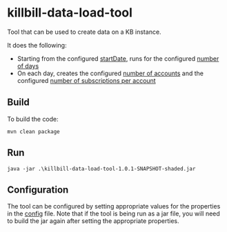 # killbill-data-load-tool

Tool that can be used to create data on a KB instance. 

It does the following:

* Starting from the configured [startDate](https://github.com/reshmabidikar/killbill-data-load-tool/blob/166ed65f3b7c26a8e2f23371175d5668413882c3/src/main/resources/config.properties#L28), runs for the configured [number of days](https://github.com/reshmabidikar/killbill-data-load-tool/blob/166ed65f3b7c26a8e2f23371175d5668413882c3/src/main/resources/config.properties#L27)
* On each day, creates the configured [number of accounts](https://github.com/reshmabidikar/killbill-data-load-tool/blob/166ed65f3b7c26a8e2f23371175d5668413882c3/src/main/resources/config.properties#L25) and the configured [number of subscriptions per account](https://github.com/reshmabidikar/killbill-data-load-tool/blob/166ed65f3b7c26a8e2f23371175d5668413882c3/src/main/resources/config.properties#L26) 

## Build 

To build the code:

````
mvn clean package
````

## Run

````
java -jar .\killbill-data-load-tool-1.0.1-SNAPSHOT-shaded.jar
````

## Configuration

The tool can be configured by setting appropriate values for the properties in the [config](https://github.com/reshmabidikar/killbill-data-load-tool/blob/main/src/main/resources/config.properties) file. Note that if the tool is being run as a jar file, you will need to build the jar again after setting the appropriate properties.


